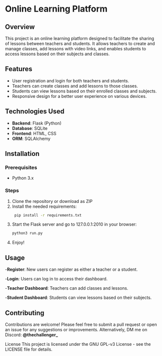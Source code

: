 # Online Learning Platform

## Overview

This project is an online learning platform designed to facilitate the sharing of lessons between teachers and students. It allows teachers to create and manage classes, add lessons with video links, and enables students to access lessons based on their subjects and classes.

## Features

- User registration and login for both teachers and students.
- Teachers can create classes and add lessons to those classes.
- Students can view lessons based on their enrolled classes and subjects.
- Responsive design for a better user experience on various devices.

## Technologies Used

- **Backend**: Flask (Python)
- **Database**: SQLite
- **Frontend**: HTML, CSS
- **ORM**: SQLAlchemy

## Installation

### Prerequisites

- Python 3.x

### Steps

1. Clone the repository or download as ZIP
2. Install the needed requirements:
   ```bash
    pip install -r requirements.txt
3. Start the Flask server and go to 127.0.0.1:2010 in your browser:
   ```bash
   python3 run.py
4. Enjoy!

## Usage

-**Register**: New users can register as either a teacher or a student.

-**Login**: Users can log in to access their dashboard.

-**Teacher Dashboard**: Teachers can add classes and lessons.

-**Student Dashboard**: Students can view lessons based on their subjects.

## Contributing
Contributions are welcome! Please feel free to submit a pull request or open an issue for any suggestions or improvements. Alternatively, DM me on Discord:
**@thechallenger_**


License
This project is licensed under the GNU GPL-v3 License - see the LICENSE file for details.






